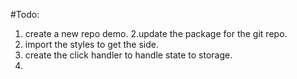 #Todo:
1. create a new repo demo.
2.update the package for the git repo.
3. import the styles to get the side.
4. create the click handler to handle state to storage.
5.
